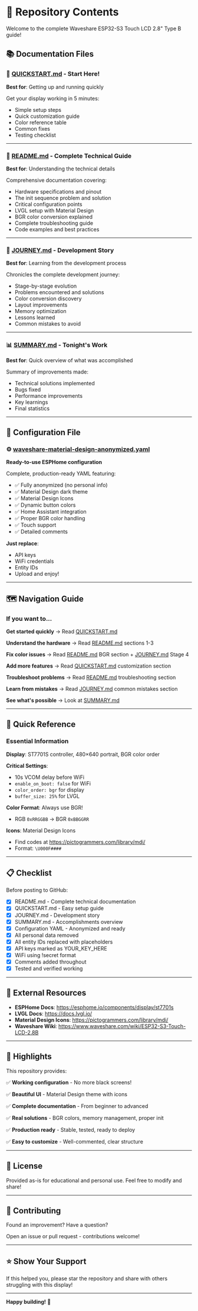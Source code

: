 # 📁 Repository Contents

Welcome to the complete Waveshare ESP32-S3 Touch LCD 2.8" Type B guide!

## 📚 Documentation Files

### 🚀 [QUICKSTART.md](QUICKSTART.md) - Start Here!
**Best for**: Getting up and running quickly

Get your display working in 5 minutes:
- Simple setup steps
- Quick customization guide
- Color reference table
- Common fixes
- Testing checklist

---

### 📖 [README.md](README.md) - Complete Technical Guide
**Best for**: Understanding the technical details

Comprehensive documentation covering:
- Hardware specifications and pinout
- The init sequence problem and solution
- Critical configuration points
- LVGL setup with Material Design
- BGR color conversion explained
- Complete troubleshooting guide
- Code examples and best practices

---

### 🎨 [JOURNEY.md](JOURNEY.md) - Development Story
**Best for**: Learning from the development process

Chronicles the complete development journey:
- Stage-by-stage evolution
- Problems encountered and solutions
- Color conversion discovery
- Layout improvements
- Memory optimization
- Lessons learned
- Common mistakes to avoid

---

### 📊 [SUMMARY.md](SUMMARY.md) - Tonight's Work
**Best for**: Quick overview of what was accomplished

Summary of improvements made:
- Technical solutions implemented
- Bugs fixed
- Performance improvements
- Key learnings
- Final statistics

---

## 💾 Configuration File

### ⚙️ [waveshare-material-design-anonymized.yaml](waveshare-material-design-anonymized.yaml)
**Ready-to-use ESPHome configuration**

Complete, production-ready YAML featuring:
- ✅ Fully anonymized (no personal info)
- ✅ Material Design dark theme
- ✅ Material Design Icons
- ✅ Dynamic button colors
- ✅ Home Assistant integration
- ✅ Proper BGR color handling
- ✅ Touch support
- ✅ Detailed comments

**Just replace**:
- API keys
- WiFi credentials  
- Entity IDs
- Upload and enjoy!

---

## 🗺️ Navigation Guide

### If you want to...

**Get started quickly** → Read [QUICKSTART.md](QUICKSTART.md)

**Understand the hardware** → Read [README.md](README.md) sections 1-3

**Fix color issues** → Read [README.md](README.md) BGR section + [JOURNEY.md](JOURNEY.md) Stage 4

**Add more features** → Read [QUICKSTART.md](QUICKSTART.md) customization section

**Troubleshoot problems** → Read [README.md](README.md) troubleshooting section

**Learn from mistakes** → Read [JOURNEY.md](JOURNEY.md) common mistakes section

**See what's possible** → Look at [SUMMARY.md](SUMMARY.md)

---

## 🎯 Quick Reference

### Essential Information

**Display**: ST7701S controller, 480×640 portrait, BGR color order

**Critical Settings**:
- 10s VCOM delay before WiFi
- `enable_on_boot: false` for WiFi
- `color_order: bgr` for display
- `buffer_size: 25%` for LVGL

**Color Format**: Always use BGR!
- RGB `0xRRGGBB` → BGR `0xBBGGRR`

**Icons**: Material Design Icons
- Find codes at https://pictogrammers.com/library/mdi/
- Format: `\U000F####`

---

## 📋 Checklist

Before posting to GitHub:

- [x] README.md - Complete technical documentation
- [x] QUICKSTART.md - Easy setup guide
- [x] JOURNEY.md - Development story
- [x] SUMMARY.md - Accomplishments overview
- [x] Configuration YAML - Anonymized and ready
- [x] All personal data removed
- [x] All entity IDs replaced with placeholders
- [x] API keys marked as YOUR_KEY_HERE
- [x] WiFi using !secret format
- [x] Comments added throughout
- [x] Tested and verified working

---

## 🔗 External Resources

- **ESPHome Docs**: https://esphome.io/components/display/st7701s
- **LVGL Docs**: https://docs.lvgl.io/
- **Material Design Icons**: https://pictogrammers.com/library/mdi/
- **Waveshare Wiki**: https://www.waveshare.com/wiki/ESP32-S3-Touch-LCD-2.8B

---

## 🌟 Highlights

This repository provides:

✅ **Working configuration** - No more black screens!

✅ **Beautiful UI** - Material Design theme with icons

✅ **Complete documentation** - From beginner to advanced

✅ **Real solutions** - BGR colors, memory management, proper init

✅ **Production ready** - Stable, tested, ready to deploy

✅ **Easy to customize** - Well-commented, clear structure

---

## 📝 License

Provided as-is for educational and personal use. Feel free to modify and share!

---

## 🙏 Contributing

Found an improvement? Have a question? 

Open an issue or pull request - contributions welcome!

---

## ⭐ Show Your Support

If this helped you, please star the repository and share with others struggling with this display!

---

**Happy building!** 🚀
